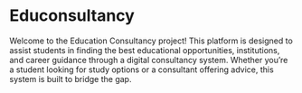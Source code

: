 # Educonsultancy
Welcome to the Education Consultancy project! This platform is designed to assist students in finding the best educational opportunities, institutions, and career guidance through a digital consultancy system. Whether you’re a student looking for study options or a consultant offering advice, this system is built to bridge the gap.
